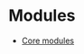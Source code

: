 # Modules

- [Core modules](core "Core modules")
<!--stackedit_data:
eyJoaXN0b3J5IjpbNzMzOTI3MTc5XX0=
-->